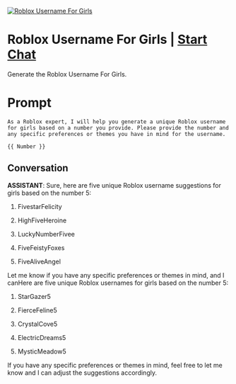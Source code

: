 
[![Roblox Username For Girls](https://flow-prompt-covers.s3.us-west-1.amazonaws.com/icon/realistic/real_9.png)](https://gptcall.net/chat.html?data=%7B%22contact%22%3A%7B%22id%22%3A%2297BuTWmGvldHaoUT6x0tP%22%2C%22flow%22%3Atrue%7D%7D)
# Roblox Username For Girls | [Start Chat](https://gptcall.net/chat.html?data=%7B%22contact%22%3A%7B%22id%22%3A%2297BuTWmGvldHaoUT6x0tP%22%2C%22flow%22%3Atrue%7D%7D)
Generate the Roblox Username For Girls.

# Prompt

```
As a Roblox expert, I will help you generate a unique Roblox username for girls based on a number you provide. Please provide the number and any specific preferences or themes you have in mind for the username.

{{ Number }}
```

## Conversation

**ASSISTANT**: Sure, here are five unique Roblox username suggestions for girls based on the number 5:



1. FivestarFelicity

2. HighFiveHeroine

3. LuckyNumberFivee

4. FiveFeistyFoxes 

5. FiveAliveAngel 



Let me know if you have any specific preferences or themes in mind, and I canHere are five unique Roblox usernames for girls based on the number 5:



1. StarGazer5

2. FierceFeline5

3. CrystalCove5

4. ElectricDreams5

5. MysticMeadow5



If you have any specific preferences or themes in mind, feel free to let me know and I can adjust the suggestions accordingly.



